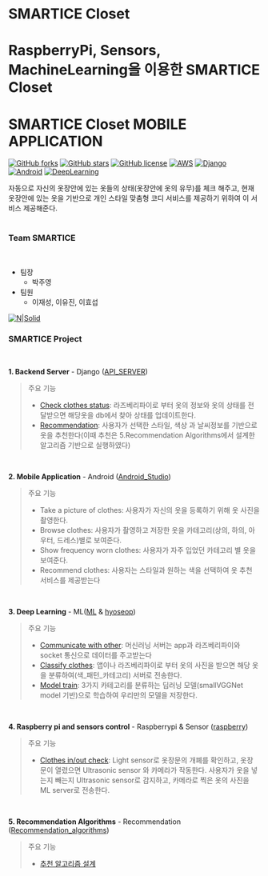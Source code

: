 # SMARTICE Closet
# RaspberryPi, Sensors, MachineLearning을 이용한 SMARTICE Closet
# SMARTICE Closet MOBILE APPLICATION

[![GitHub forks](https://img.shields.io/github/forks/ICE-Closet/Closet)](https://github.com/ICE-Closet/Closet/network) [![GitHub stars](https://img.shields.io/github/stars/ICE-Closet/Closet)](https://github.com/ICE-Closet/Closet/stargazers) [![GitHub license](https://img.shields.io/github/license/ICE-Closet/Closet)](https://github.com/ICE-Closet/Closet/blob/master/LICENSE) [![AWS](https://img.shields.io/badge/Amazon%20AWS-%23232F3E?logo=amazon-aws&logoColor=white)](https://aws.amazon.com/ko/free/?trk=ps_a134p000003yHYmAAM&trkCampaign=acq_paid_search_brand&sc_channel=PS&sc_campaign=acquisition_KR&sc_publisher=Google&sc_category=Core-Main&sc_country=KR&sc_geo=APAC&sc_outcome=acq&sc_detail=aws&sc_content=Brand_Core_aws_e&sc_segment=444218215904&sc_medium=ACQ-P|PS-GO|Brand|Desktop|SU|Core-Main|Core|KR|EN|Text&s_kwcid=AL!4422!3!444218215904!e!!g!!aws&ef_id=CjwKCAjwiaX8BRBZEiwAQQxGx2XOkTu_Tu8g0unvps-CYtT0OWOZFI3dswH1GM3tlS3TZ_c9zjO8SRoCa84QAvD_BwE:G:s&s_kwcid=AL!4422!3!444218215904!e!!g!!aws) [![Django](https://img.shields.io/badge/Django-Python-orange?logo=Django)](https://www.djangoproject.com/) [![Android](https://img.shields.io/badge/Android-Kotlin-3DDC84?logo=android&logoColor=white)](https://developer.android.com/?hl=ko) [![DeepLearning](https://img.shields.io/badge/tensorflow-Python-orange?logo=tensorflow&logoColor=white)](http://tensorflow.org/)

자동으로 자신의 옷장안에 있는 옷들의 상태(옷장안에 옷의 유무)를 체크
해주고, 현재 옷장안에 있는 옷을 기반으로 개인 스타일 맞춤형 코디 서비스를
제공하기 위하여 이 서비스 제공해준다.
<br><br>

### **Team SMARTICE**
<br>

- 팀장
    - 박주영
- 팀원
    - 이재성, 이유진, 이효섭

[![N|Solid](https://i.ibb.co/qCwrBHZ/qq.png)](https://github.com/ICE-Closet/Closet/graphs/contributors)

### **SMARTICE Project**
<br>

**1. Backend Server** - Django ([API_SERVER](https://github.com/ICE-Closet/Closet/tree/API_Server))
> 주요 기능
>   - [Check clothes status](https://github.com/ICE-Closet/Closet/blob/API_Server/Closet/accounts/views/clothes_info.py): 라즈베리파이로 부터 옷의 정보와 옷의 상태를
전달받으면 해당옷을 db에서 찾아 상태를 업데이트한다.
>   - [Recommendation](https://github.com/ICE-Closet/Closet/tree/API_Server/Closet/accounts/Recommendation_algo): 사용자가 선택한 스타일, 색상 과 날씨정보를 기반으로 옷을 추천한다(이때 추천은 5.Recommendation Algorithms에서 설계한 알고리즘 기반으로 실행하였다)
<br>

**2. Mobile Application** - Android ([Android_Studio](https://github.com/ICE-Closet/Closet/tree/Android_Studio))
> 주요 기능
>   - Take a picture of clothes: 사용자가 자신의 옷을 등록하기 위해 옷 사진을 촬영한다.
>   - Browse clothes: 사용자가 촬영하고 저장한 옷을 카테고리(상의, 하의, 아우터, 드레스)별로 보여준다.
>   - Show frequency worn clothes: 사용자가 자주 입었던 카테고리 별 옷을 보여준다.
>   - Recommend clothes: 사용자는 스타일과 원하는 색을 선택하여 옷 추천 서비스를 제공받는다
<br>

**3. Deep Learning** - ML([ML](https://github.com/ICE-Closet/Closet/tree/ML) & [hyoseop](https://github.com/ICE-Closet/Closet/tree/hyoseop))
> 주요 기능
>   - [Communicate with other](https://github.com/ICE-Closet/Closet/blob/ML/socketCommuication.py): 머신러닝 서버는 app과 라즈베리파이와 socket 통신으로 데이터를 주고받는다
>   - [Classify clothes](https://github.com/ICE-Closet/Closet/blob/ML/MLclassify.py): 앱이나 라즈베리파이로 부터 옷의 사진을 받으면 해당 옷을 분류하여(색_패턴_카테고리) 서버로 전송한다.
>   - [Model train](https://github.com/ICE-Closet/Closet/blob/hyoseop/keras-multi-label/train.py): 3가지 카테고리를 분류하는 딥러닝 모델(smallVGGNet model 기반)으로 학습하여 우리만의 모델을 저장한다.
<br>

**4. Raspberry pi and sensors control** - Raspberrypi & Sensor ([raspberry](https://github.com/ICE-Closet/Closet/tree/raspberry))
> 주요 기능
>   - [Clothes in/out check](https://github.com/ICE-Closet/Closet/blob/raspberry/final/closet_functions.py): Light sensor로 옷장문의 개폐를 확인하고, 옷장 문이 열렸으면 Ultrasonic sensor 와 카메라가 작동한다. 사용자가 옷을 넣는지 빼는지 Ultrasonic sensor로
감지하고, 카메라로 찍은 옷의 사진을 ML server로 전송한다.

<br>

**5. Recommendation Algorithms** - Recommendation ([Recommendation_algorithms](https://github.com/ICE-Closet/Closet/tree/Recommendation_algorithms))
> 주요 기능
>   - [추천 알고리즘 설계](https://github.com/ICE-Closet/Closet/tree/Recommendation_algorithms/_clothes_recommendation)









